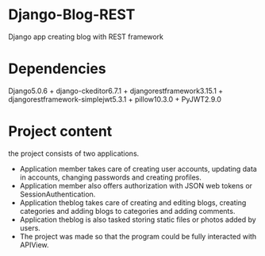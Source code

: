 # Django-Blog-REST

Django app creating blog with REST framework 

# Dependencies

Django5.0.6 +  django-ckeditor6.7.1 + djangorestframework3.15.1 + djangorestframework-simplejwt5.3.1 + pillow10.3.0 +
PyJWT2.9.0

# Project content

the project consists of two applications. 

- Application member takes care of creating user accounts, updating data in accounts, changing passwords and creating profiles.
- Application member also offers authorization with JSON web tokens or SessionAuthentication.
- Application theblog takes care of creating and editing blogs, creating categories and adding blogs to categories and adding comments.
- Application theblog is also tasked storing static files or photos added by users.
- The project was made so that the program could be fully interacted with APIView.
